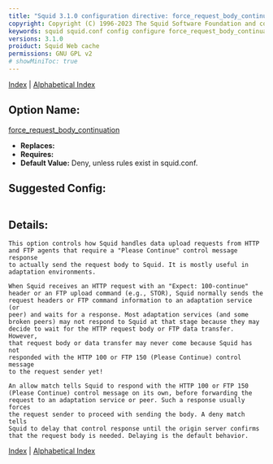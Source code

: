 ```yaml
---
title: "Squid 3.1.0 configuration directive: force_request_body_continuation"
copyright: Copyright (C) 1996-2023 The Squid Software Foundation and contributors
keywords: squid squid.conf config configure force_request_body_continuation
versions: 3.1.0
proiduct: Squid Web cache
permissions: GNU GPL v2
# showMiniToc: true
---
```

[Index](index#toc_force_request_body_continuation) | [Alphabetical Index](index_all#toc_force_request_body_continuation)

## Option Name:
[force_request_body_continuation](#force_request_body_continuation)
 * **Replaces:** 
 * **Requires:** 
 * **Default Value:** Deny, unless rules exist in squid.conf.


## Suggested Config:
```plaintext

```

## Details:

	This option controls how Squid handles data upload requests from HTTP
	and FTP agents that require a "Please Continue" control message response
	to actually send the request body to Squid. It is mostly useful in
	adaptation environments.

	When Squid receives an HTTP request with an "Expect: 100-continue"
	header or an FTP upload command (e.g., STOR), Squid normally sends the
	request headers or FTP command information to an adaptation service (or
	peer) and waits for a response. Most adaptation services (and some
	broken peers) may not respond to Squid at that stage because they may
	decide to wait for the HTTP request body or FTP data transfer. However,
	that request body or data transfer may never come because Squid has not
	responded with the HTTP 100 or FTP 150 (Please Continue) control message
	to the request sender yet!

	An allow match tells Squid to respond with the HTTP 100 or FTP 150
	(Please Continue) control message on its own, before forwarding the
	request to an adaptation service or peer. Such a response usually forces
	the request sender to proceed with sending the body. A deny match tells
	Squid to delay that control response until the origin server confirms
	that the request body is needed. Delaying is the default behavior.



[Index](index#toc_force_request_body_continuation) | [Alphabetical Index](index_all#toc_force_request_body_continuation)

